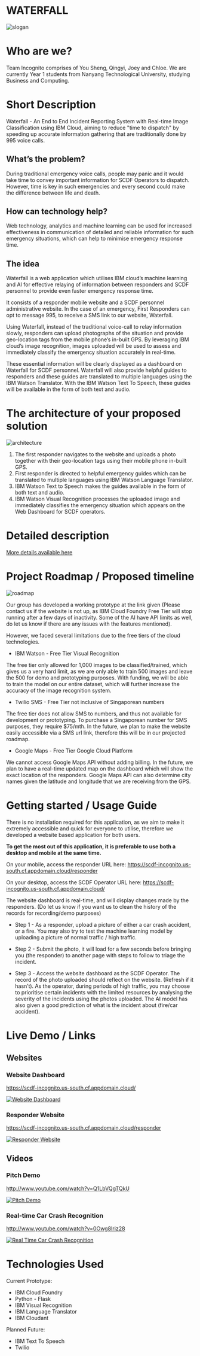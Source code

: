 # WATERFALL

![slogan](/assets/slogan.png)

# Who are we?
Team Incognito comprises of You Sheng, Qingyi, Joey and Chloe. We are currently Year 1 students from Nanyang Technological University, studying Business and Computing.

# Short Description

Waterfall - An End to End Incident Reporting System with Real-time Image Classification using IBM Cloud, aiming to reduce "time to dispatch" by speeding up accurate information gathering that are traditionally done by 995 voice calls.

## What’s the problem?

During traditional emergency voice calls, people may panic and it would take time to convey important information for SCDF Operators to dispatch. However, time is key in such emergencies and every second could make the difference between life and death.

## How can technology help?

Web technology, analytics and machine learning can be used for increased effectiveness in communication of detailed and reliable information for such emergency situations, which can help to minimise emergency response time.

## The idea

Waterfall is a web application which utilises IBM cloud’s machine learning and AI for effective relaying of information between responders and SCDF personnel to provide even faster emergency response time.

It consists of a responder mobile website and a SCDF personnel administrative website. In the case of an emergency, First Responders can opt to message 995, to receive a SMS link to our website, Waterfall.

Using Waterfall, instead of the traditional voice-call to relay information slowly, responders can upload photographs of the situation and provide geo-location tags from the mobile phone’s in-built GPS. By leveraging IBM cloud’s image recognition, images uploaded will be used to assess and immediately classify the emergency situation accurately in real-time.

These essential information will be clearly displayed as a dashboard on Waterfall for SCDF personnel. Waterfall will also provide helpful guides to responders and these guides are translated to multiple languages using the IBM Watson Translator. With the IBM Watson Text To Speech, these guides will be available in the form of both text and audio.

# The architecture of your proposed solution

![architecture](/assets/architecture.png)

1. The first responder navigates to the website and uploads a photo together with their geo-location tags using their mobile phone in-built GPS.
2. First responder is directed to helpful emergency guides which can be translated to multiple languages using IBM Watson Language Translator.
3. IBM Watson Text to Speech makes the guides available in the form of both text and audio.
4. IBM Watson Visual Recognition processes the uploaded image and immediately classifies the emergency situation which appears on the Web Dashboard for SCDF operators.


# Detailed description

[More details available here](https://github.com/GoldenCorgi/Incognito-Waterfall_SCDFXIBM/tree/master/detailed_description)

# Project Roadmap / Proposed timeline

![roadmap](/assets/roadmap.png)


Our group has developed a working prototype at the link given (Please contact us if the website is not up, as IBM Cloud Foundry Free Tier will stop running after a few days of inactivity. Some of the AI have API limits as well, do let us know if there are any issues with the features mentioned).

However, we faced several limitations due to the free tiers of the cloud technologies.

- IBM Watson - Free Tier Visual Recognition

The free tier only allowed for 1,000 images to be classified/trained, which gives us a very hard limit, as we are only able to train 500 images and leave the 500 for demo and prototyping purposes. With funding, we will be able to train the model on our entire dataset, which will further increase the accuracy of the image recognition system.

- Twilio SMS - Free Tier not inclusive of Singaporean numbers

The free tier does not allow SMS to numbers, and thus not available for development or prototyping. To purchase a Singaporean number for SMS purposes, they require $75/mth. In the future, we plan to make the website easily accessible via a SMS url link, therefore this will be in our projected roadmap.

- Google Maps - Free Tier Google Cloud Platform

We cannot access Google Maps API without adding billing. In the future, we plan to have a real-time updated map on the dashboard which will show the exact location of the responders. Google Maps API can also determine city names given the latitude and longitude that we are receiving from the GPS.

# Getting started / Usage Guide

There is no installation required for this application, as we aim to make it extremely accessible and quick for everyone to utilise, therefore we developed a website based application for both users.

**To get the most out of this application, it is preferable to use both a desktop and mobile at the same time.**

On your mobile, access the responder URL here: <https://scdf-incognito.us-south.cf.appdomain.cloud/responder>

On your desktop, access the SCDF Operator URL here: <https://scdf-incognito.us-south.cf.appdomain.cloud/>

The website dashboard is real-time, and will display changes made by the responders. (Do let us know if you want us to clean the history of the records for recording/demo purposes)

- Step 1 - As a responder, upload a picture of either a car crash accident, or a fire. You may also try to test the machine learning model by uploading a picture of normal traffic / high traffic.

- Step 2 - Submit the photo, it will load for a few seconds before bringing you (the responder) to another page with steps to follow to triage the incident.

- Step 3 - Access the website dashboard as the SCDF Operator. The record of the photo uploaded should reflect on the website. (Refresh if it hasn’t). As the operator, during periods of high traffic, you may choose to prioritise certain incidents with the limited resources by analysing the severity of the incidents using the photos uploaded. The AI model has also given a good prediction of what is the incident about (fire/car accident). 

# Live Demo / Links

## Websites

### Website Dashboard

<https://scdf-incognito.us-south.cf.appdomain.cloud/>

[![Website Dashboard](assets/dashboard.png)](https://scdf-incognito.us-south.cf.appdomain.cloud/ "Website Dashboard")

### Responder Website

<https://scdf-incognito.us-south.cf.appdomain.cloud/responder>

[![Responder Website](assets/responder.png)](https://scdf-incognito.us-south.cf.appdomain.cloud/responder "Responder Website")

## Videos

### Pitch Demo

<http://www.youtube.com/watch?v=Q1LbVQgTQkU>

[![Pitch Demo](http://img.youtube.com/vi/Q1LbVQgTQkU/0.jpg)](http://www.youtube.com/watch?v=Q1LbVQgTQkU "Pitch Demo")

### Real-time Car Crash Recognition

<http://www.youtube.com/watch?v=0Owg8Iriz28>

[![Real Time Car Crash Recognition](http://img.youtube.com/vi/0Owg8Iriz28/0.jpg)](http://www.youtube.com/watch?v=0Owg8Iriz28 "Real Time Car Crash Recognition")

# Technologies Used

Current Prototype:

- IBM Cloud Foundry
- Python - Flask
- IBM Visual Recognition
- IBM Language Translator
- IBM Cloudant

Planned Future:

- IBM Text To Speech
- Twilio
